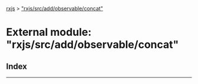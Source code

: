 [rxjs](../README.md) > ["rxjs/src/add/observable/concat"](../modules/_rxjs_src_add_observable_concat_.md)

# External module: "rxjs/src/add/observable/concat"

## Index

---

